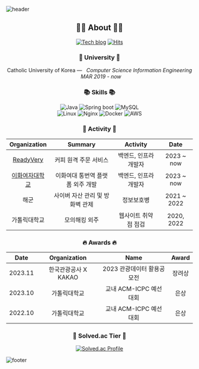 ![header](https://capsule-render.vercel.app/api?type=slice&color=30A9DE&height=60&section=header)
<div align=center>

 ## 👨‍💻 About 👨‍💻
 
[![Tech blog](http://img.shields.io/badge/-Tech%20blog-black?style=flat&logo=github)](https://marinesnow34.github.io)
[![Hits](https://hits.seeyoufarm.com/api/count/incr/badge.svg?url=https%3A%2F%2Fgithub.com%2Fmarinesnow34%2Fhit-counter&count_bg=%2379C83D&title_bg=%23555555&icon=&icon_color=%23E7E7E7&title=hits&edge_flat=false)](https://hits.seeyoufarm.com)

### 🏫 University 🏫
<p align="center">
Catholic University of Korea —  &nbsp; <em>Computer Science Information Engineering &nbsp;   MAR  2019 - now </em>
</p>   


### 📚 Skills 📚
<p>
  
  ![Java](https://img.shields.io/badge/java-%23ED8B00.svg?style=flat&logo=openjdk&logoColor=white)
  ![Spring boot](https://img.shields.io/badge/Springboot-%236DB33F.svg?style=flat&logo=spring&logoColor=white)
  ![MySQL](https://img.shields.io/badge/mysql-%2300f.svg?style=flat&logo=mysql&logoColor=white)
  <br/>
  ![Linux](https://img.shields.io/badge/Linux-FCC624?style=flat&logo=linux&logoColor=black)
  ![Nginx](https://img.shields.io/badge/nginx-%23009639.svg?style=flat&logo=nginx&logoColor=white)
  ![Docker](https://img.shields.io/badge/docker-%230db7ed.svg?style=flat&logo=docker&logoColor=white)
  ![AWS](https://img.shields.io/badge/AWS-%23232F3E.svg?style=flat&logo=amazon-aws&logoColor=white)
  <!--![Cloudflare](https://img.shields.io/badge/Cloudflare-F38020?style=flat&logo=Cloudflare&logoColor=white)
  ![GitHub Actions](https://img.shields.io/badge/github%20actions-%232671E5.svg?style=flat&logo=githubactions&logoColor=white) -->
</p>

### 🧩 Activity 🧩

|Organization|Summary|Activity|Date|
|:---:|:---:|:---:|:---:|
|[ReadyVery](https://readyvery.com/)|커피 원격 주문 서비스|백엔드, 인프라 개발자|2023 ~ now|
|[이화여자대학교](https://edu-trans.ewha.ac.kr)|이화여대 통번역 플랫폼 외주 개발|백엔드, 인프라 개발자|2023 ~ now|
|해군|사이버 자산 관리 및 방화벽 관제|정보보호병|2021 ~ 2022|
|가톨릭대학교|모의해킹 외주|웹사이트 취약점 점검|2020, 2022|

### 🔥 Awards 🔥

|Date|Organization|Name|Award|
|:---:|:---:|:---:|:---:|
|2023.11|한국관광공사 X KAKAO|2023 관광데이터 활용공모전|장려상|
|2023.10|가톨릭대학교|교내 ACM-ICPC 예선 대회|은상|
|2022.10|가톨릭대학교|교내 ACM-ICPC 예선 대회|은상|

### 🏅 Solved.ac Tier 🏅
[![Solved.ac Profile](http://mazassumnida.wtf/api/v2/generate_badge?boj=marinesnow34)](https://solved.ac/profile/marinesnow34)

</div>

![footer](https://capsule-render.vercel.app/api?type=slice&color=EFDC05&height=40&section=footer)
